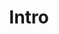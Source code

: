 ---
title: Intro
content: |
  Lorem ipsum dolor sit amet, consectetur adipisicing elit. Consequuntur aliquid numquam aliquam eligendi ex blanditiis, beatae, dolores, quae repellat, temporibus reprehenderit sapiente optio fugiat perferendis adipisci. Cumque facere nemo voluptates.
---